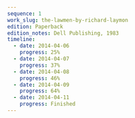```yaml
---
sequence: 1
work_slug: the-lawmen-by-richard-laymon
edition: Paperback
edition_notes: Dell Publishing, 1983
timeline:
  - date: 2014-04-06
    progress: 25%
  - date: 2014-04-07
    progress: 37%
  - date: 2014-04-08
    progress: 46%
  - date: 2014-04-09
    progress: 64%
  - date: 2014-04-11
    progress: Finished
---
```


